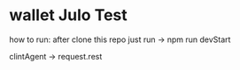 # wallet Julo Test

how to run:
after clone this repo just run
-> npm run devStart

clintAgent
-> request.rest
